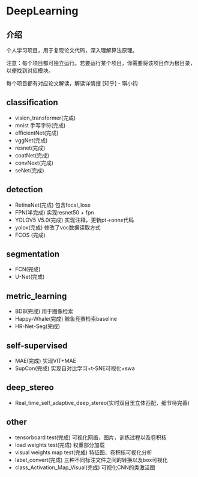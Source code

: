 # DeepLearning

## 介绍
个人学习项目，用于复现论文代码，深入理解算法原理。

注意：每个项目都可独立运行。若要运行某个项目，你需要将该项目作为根目录，以便找到对应模块。

每个项目都有对应论文解读，解读详情搜 [知乎] - 琪小钧

## classification
- vision_transformer(完成)
- mnist 手写字符(完成)
- efficientNet(完成)
- vggNet(完成)
- resnet(完成)
- coatNet(完成)
- convNext(完成)
- seNet(完成)

## detection
- RetinaNet(完成) 包含focal_loss
- FPN(半完成) 实现resnet50 + fpn
- YOLOV5 V5.0(完成) 实现注释，更新pt->onnx代码
- yolox(完成) 修改了voc数据读取方式
- FCOS (完成)

## segmentation
- FCN(完成)
- U-Net(完成)

## metric_learning
- BDB(完成) 用于图像检索
- Happy-Whale(完成) 鲸鱼竞赛检索baseline
- HR-Net-Seg(完成)

## self-supervised
- MAE(完成) 实现VIT+MAE
- SupCon(完成) 实现自对比学习+t-SNE可视化+swa

## deep_stereo
- Real_time_self_adaptive_deep_stereo(实时双目里立体匹配，细节待完善)


## other
- tensorboard test(完成) 可视化网络，图片，训练过程以及卷积核
- load weights test(完成) 权重部分加载
- visual weights map test(完成) 特征图、卷积核可视化分析
- label_convert(完成) 三种不同标注文件之间的转换以及box可视化
- class_Activation_Map_Visual(完成) 可视化CNN的类激活图